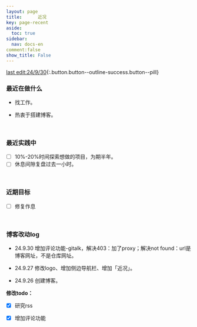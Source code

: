 ```yaml
---
layout: page
title:      近况
key: page-recent
aside:
  toc: true
sidebar:
  nav: docs-en
comment:false
show_title: False
---
```




[last edit:24/9/30](#){:.button.button--outline-success.button--pill}



### 最近在做什么

- 找工作。

- 热衷于搭建博客。

​      

### 最近实践中

- [ ] 10%-20%时间探索想做的项目，为期半年。
- [ ] 休息间隙复盘过去一小时。

​       

### 近期目标

- [ ] 修复作息

​      

### 博客改动log

- 24.9.30 增加评论功能-gitalk，解决403：加了proxy；解决not found：url是博客网址，不是仓库网址。

- 24.9.27 修改logo、增加侧边导航栏、增加「近况」。

- 24.9.26 创建博客。

**修改todo：**

- [x] 研究rss
- [x] 增加评论功能

